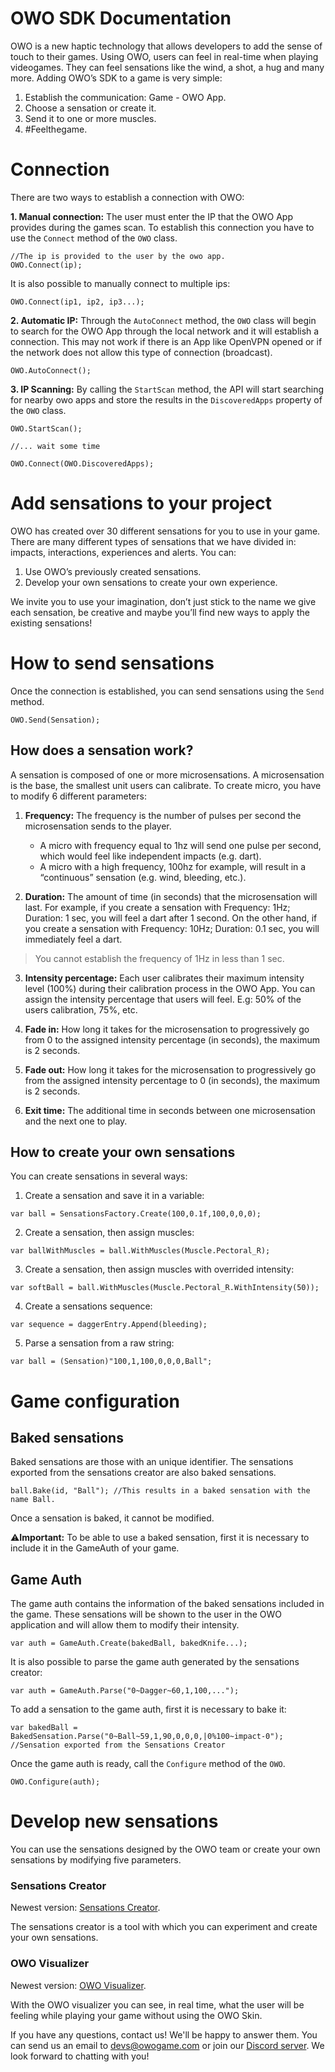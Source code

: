 # OWO SDK Documentation
OWO is a new haptic technology that allows developers to add the sense of touch to their games. Using OWO, users can feel in real-time when playing videogames. They can feel sensations like the wind, a shot, a hug and many more. 
Adding OWO’s SDK to a game is very simple: 
1. Establish the communication: Game - OWO App.
2. Choose a sensation or create it.
3. Send it to one or more muscles.
4. #Feelthegame.  

# Connection
There are two ways to establish a connection with OWO: 

**1. Manual connection:** The user must enter the IP that the OWO App provides during the games scan. To establish this connection you have to use the ``Connect`` method of the ``OWO`` class.
```
//The ip is provided to the user by the owo app.
OWO.Connect(ip);
```
It is also possible to manually connect to multiple ips:
```
OWO.Connect(ip1, ip2, ip3...);
```
**2. Automatic IP:** Through the ``AutoConnect`` method, the ``OWO`` class will begin to search for the OWO App through the local network and it will establish a connection. This may not work if there is an App like OpenVPN opened or if the network does not allow this type of connection (broadcast).
```
OWO.AutoConnect();
```
**3. IP Scanning:** By calling the ``StartScan`` method, the API will start searching for nearby owo apps and store the results in the ``DiscoveredApps`` property of the ``OWO`` class.
```
OWO.StartScan();

//... wait some time

OWO.Connect(OWO.DiscoveredApps);
```

# Add sensations to your project
OWO has created over 30 different sensations for you to use in your game. There are many different types of sensations that we have divided in: impacts, interactions, experiences and alerts. You can:
1. Use OWO’s previously created sensations.
2. Develop your own sensations to create your own experience.

We invite you to use your imagination, don’t just stick to the name we give each sensation, be creative and maybe you’ll find new ways to apply the existing sensations!

# How to send sensations
Once the connection is established, you can send sensations using the ``Send`` method.
```
OWO.Send(Sensation);
```
## How does a sensation work?
A sensation is composed of one or more microsensations. A microsensation is the base, the smallest unit users can calibrate. To create micro, you have to modify 6 different parameters:
1. **Frequency:** The frequency is the number of pulses per second the microsensation sends to the player.
    - A micro with frequency equal to 1hz will send one pulse per second, which would feel like independent impacts (e.g. dart).
    - A micro with a high frequency, 100hz for example, will result in a “continuous” sensation (e.g. wind, bleeding, etc.).
    
2. **Duration:** The amount of time (in seconds) that the microsensation will last. For example, if you create a sensation with Frequency: 1Hz; Duration: 1 sec, you will feel a dart after 1 second. On the other hand, if you create a sensation with Frequency: 10Hz; Duration: 0.1 sec, you will immediately feel a dart.

> You cannot establish the frequency of 1Hz in less than 1 sec.

3. **Intensity percentage:** Each user calibrates their maximum intensity level (100%) during their calibration process in the OWO App. You can assign the intensity percentage that users will feel. E.g: 50% of the users calibration, 75%, etc.

4. **Fade in:** How long it takes for the microsensation to progressively go from 0 to the assigned intensity percentage (in seconds), the maximum is 2 seconds. 

5. **Fade out:** How long it takes for the microsensation to progressively go from the assigned intensity percentage to 0 (in seconds), the maximum is 2 seconds.

6. **Exit time:** The additional time in seconds between one microsensation and the next one to play.

## How to create your own sensations
You can create sensations in several ways:
1. Create a sensation and save it in a variable:
```
var ball = SensationsFactory.Create(100,0.1f,100,0,0,0);
```
2. Create a sensation, then assign muscles:
```
var ballWithMuscles = ball.WithMuscles(Muscle.Pectoral_R);
```
3. Create a sensation, then assign muscles with overrided intensity:
```
var softBall = ball.WithMuscles(Muscle.Pectoral_R.WithIntensity(50));
```
4. Create a sensations sequence:
```
var sequence = daggerEntry.Append(bleeding);
```
5. Parse a sensation from a raw string:
```
var ball = (Sensation)"100,1,100,0,0,0,Ball";
```
# Game configuration
## Baked sensations
Baked sensations are those with an unique identifier. The sensations exported from the sensations creator are also baked sensations.
```
ball.Bake(id, "Ball"); //This results in a baked sensation with the name Ball.
```
Once a sensation is baked, it cannot be modified. 

⚠️**Important:** To be able to use a baked sensation, first it is necessary to include it in the GameAuth of your game.

## Game Auth
The game auth contains the information of the baked sensations included in the game. These sensations will be shown to the user in the OWO application and will allow them to modify their intensity.
```
var auth = GameAuth.Create(bakedBall, bakedKnife...);
```
It is also possible to parse the game auth generated by the sensations creator:
```
var auth = GameAuth.Parse("0~Dagger~60,1,100,...");
```
To add a sensation to the game auth, first it is necessary to bake it:
```
var bakedBall = BakedSensation.Parse("0~Ball~59,1,90,0,0,0,|0%100~impact-0"); //Sensation exported from the Sensations Creator
```
Once the game auth is ready, call the ```Configure``` method of the ```OWO```.
```
OWO.Configure(auth);
```

# Develop new sensations
You can use the sensations designed by the OWO team or create your own sensations by modifying five parameters.

### Sensations Creator
Newest version: [Sensations Creator](https://drive.google.com/drive/folders/1dn2ZuG3ZY9Vl2gHHQyiOQZO3saRcux9k?usp=sharing).

The sensations creator is a tool with which you can experiment and create your own sensations.

### OWO Visualizer
Newest version: [OWO Visualizer](https://drive.google.com/drive/folders/1hTsusIT3jVPqzCBHcwuw6HUxrHbDdwXG?usp=sharing).

With the OWO visualizer you can see, in real time, what the user will be feeling while playing your game without using the OWO Skin.


If you have any questions, contact us! We'll be happy to answer them. 
You can send us an email to devs@owogame.com or join our [Discord server](https://discord.gg/kCVkN4nrW7). 
We look forward to chatting with you!

